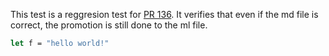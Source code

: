 This test is a reggresion test for [PR 136](https://github.com/realworldocaml/mdx/pull/136).
It verifies that even if the md file is correct, the promotion is still done to the ml file.

```ocaml file=test_case.ml
let f = "hello world!"
```
